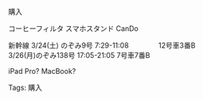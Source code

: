 購入

コーヒーフィルタ スマホスタンド CanDo

新幹線 3/24(土) のぞみ9号 7:29-11:08 　　　　12号車3番B  
3/26(月)のぞみ138号 17:05-21:05 7号車7番B  

iPad Pro? MacBook?

Tags: 購入